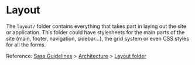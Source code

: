# Layout

The `layout/` folder contains everything that takes part in laying out the site or application. This folder could have stylesheets for the main parts of the site (main, footer, navigation, sidebar…), the grid system or even CSS styles for all the forms.

Reference: [Sass Guidelines](http://sass-guidelin.es/) > [Architecture](http://sass-guidelin.es/#architecture) > [Layout folder](http://sass-guidelin.es/#layout-folder)
